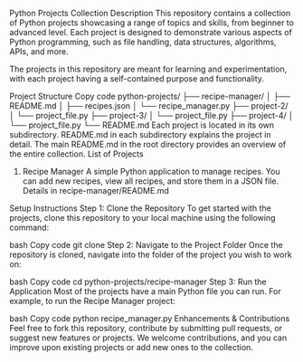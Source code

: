 Python Projects Collection
Description
This repository contains a collection of Python projects showcasing a range of topics and skills, from beginner to advanced level. Each project is designed to demonstrate various aspects of Python programming, such as file handling, data structures, algorithms, APIs, and more.

The projects in this repository are meant for learning and experimentation, with each project having a self-contained purpose and functionality.

Project Structure
Copy code
python-projects/
├── recipe-manager/
│   ├── README.md
│   ├── recipes.json
│   └── recipe_manager.py
├── project-2/
│   └── project_file.py
├── project-3/
│   └── project_file.py
├── project-4/
│   └── project_file.py
└── README.md
Each project is located in its own subdirectory.
README.md in each subdirectory explains the project in detail.
The main README.md in the root directory provides an overview of the entire collection.
List of Projects
1. Recipe Manager
A simple Python application to manage recipes. You can add new recipes, view all recipes, and store them in a JSON file.
Details in recipe-manager/README.md


Setup Instructions
Step 1: Clone the Repository
To get started with the projects, clone this repository to your local machine using the following command:

bash
Copy code
git clone <repository-url>
Step 2: Navigate to the Project Folder
Once the repository is cloned, navigate into the folder of the project you wish to work on:

bash
Copy code
cd python-projects/recipe-manager
Step 3: Run the Application
Most of the projects have a main Python file you can run. For example, to run the Recipe Manager project:

bash
Copy code
python recipe_manager.py
Enhancements & Contributions
Feel free to fork this repository, contribute by submitting pull requests, or suggest new features or projects. We welcome contributions, and you can improve upon existing projects or add new ones to the collection.
